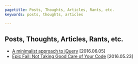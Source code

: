 ```yaml
---
pagetitle: Posts, Thoughts, Articles, Rants, etc.
keywords: posts, thoughts, articles

---
```


## Posts, Thoughts, Articles, Rants, etc.

- [A minimalist approach to jQuery](a-minimalist-approach-to-jquery.md) [2016.06.05]
- [Epic Fail: Not Taking Good Care of Your Code](epic-fail-not-taking-good-care-of-your-code.md) [2016.05.23]

